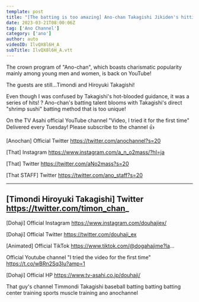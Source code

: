 ```yaml
---
template: post
title: "[The batting is too amazing] Ano-chan Takagishi Jikiden's hitting method hits consecutively!? ️ [Ano Channel 2]"
date: 2023-03-21T08:00:06Z
tag: ['Ano Channel']
category: ['ano']
author: auto 
videoID: IlvQX8l6H_A
subTitle: IlvQX8l6H_A.vtt
---
```

The crown program of "Ano-chan", which boasts charismatic popularity mainly among young men and women, is back on YouTube!

The guests are still...Timondi and Hiroyuki Takagishi!

Even though I was confused by Takagishi's hot-blooded guidance, it was a series of hits! ?
Ano-chan's batting talent blooms with Takagishi's direct "shrimp sushi" batting method that is too unique!

On the TV Asahi official YouTube channel "Video, I tried it for the first time"
Delivered every Tuesday!
Please subscribe to the channel 👍

[Anochan] Official Twitter
https://twitter.com/anochannel?s=20

[That] Instagram
https://www.instagram.com/a_n_o2mass/?hl=ja

[That] Twitter
https://twitter.com/aNo2mass?s=20

[That STAFF] Twitter
https://twitter.com/ano_staff?s=20

---
[Timondi Hiroyuki Takagishi] Twitter
https://twitter.com/timon_chan_
---

[Dohaji] Official Instagram
https://www.instagram.com/douhajiex/

[Dohaji] Official Twitter
https://twitter.com/douhaji_ex

[Animated] Official TikTok
https://www.tiktok.com/@dogahajime?la...

Official Youtube channel "I tried the video for the first time"
https://t.co/wBRn2Sq3Iu?amp=1

[Dohaji] Official HP
https://www.tv-asahi.co.jp/douhaji/

That guy's channel
Timmondi Takagishi baseball batting batting batting center training sports muscle training
ano anochannel